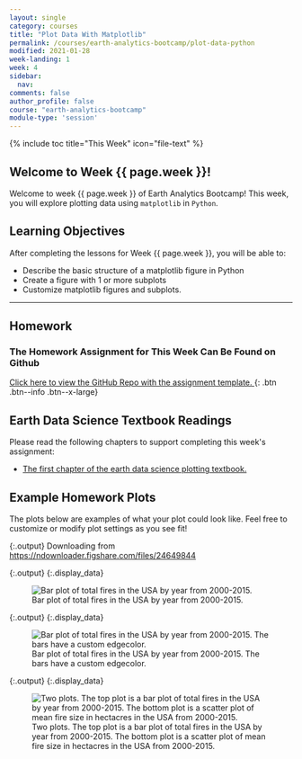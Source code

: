 ```yaml
---
layout: single
category: courses
title: "Plot Data With Matplotlib"
permalink: /courses/earth-analytics-bootcamp/plot-data-python
modified: 2021-01-28
week-landing: 1
week: 4
sidebar:
  nav:
comments: false
author_profile: false
course: "earth-analytics-bootcamp"
module-type: 'session'
---
```

{% include toc title="This Week" icon="file-text" %}

<div class="notice--info" markdown="1">

## <i class="fa fa-ship" aria-hidden="true"></i> Welcome to Week {{ page.week }}!

Welcome to week {{ page.week }} of Earth Analytics Bootcamp! This week, you will explore 
plotting data using `matplotlib` in `Python`. 

## <i class="fa fa-graduation-cap" aria-hidden="true"></i> Learning Objectives

After completing the lessons for Week {{ page.week }}, you will be able to:

* Describe the basic structure of a matplotlib figure in Python
* Create a figure with 1 or more subplots
* Customize matplotlib figures and subplots.

*******

## <i class="fa fa-pencil-square-o" aria-hidden="true"></i> Homework 

### The Homework Assignment for This Week Can Be Found on Github 

<a href="https://github.com/earthlab-education/bootcamp-2020-04-plots-template" target="_blank"> <i class="fa fa-link" aria-hidden="true"></i> Click here to view the GitHub Repo with the assignment template. </a>{: .btn .btn--info .btn--x-large}


## <i class="fa fa-book"></i> Earth Data Science Textbook Readings

Please read the following chapters to support completing this week's assignment:

* <a href="https://www.earthdatascience.org/courses/scientists-guide-to-plotting-data-in-python/plot-with-matplotlib/">The first chapter of the earth data science plotting textbook.</a>

</div>


## Example Homework Plots

The plots below are examples of what your plot could look like. Feel free to
customize or modify plot settings as you see fit! 


{:.output}
    Downloading from https://ndownloader.figshare.com/files/24649844



{:.output}
{:.display_data}

<figure>

<img src = "{{ site.url }}/images/courses/ea-bootcamp/04-plotting/2020-12-08-matplotlib-landing/2020-12-08-matplotlib-landing_2_1.png" alt = "Bar plot of total fires in the USA by year from 2000-2015.">
<figcaption>Bar plot of total fires in the USA by year from 2000-2015.</figcaption>

</figure>





{:.output}
{:.display_data}

<figure>

<img src = "{{ site.url }}/images/courses/ea-bootcamp/04-plotting/2020-12-08-matplotlib-landing/2020-12-08-matplotlib-landing_3_0.png" alt = "Bar plot of total fires in the USA by year from 2000-2015. The bars have a custom edgecolor.">
<figcaption>Bar plot of total fires in the USA by year from 2000-2015. The bars have a custom edgecolor.</figcaption>

</figure>





{:.output}
{:.display_data}

<figure>

<img src = "{{ site.url }}/images/courses/ea-bootcamp/04-plotting/2020-12-08-matplotlib-landing/2020-12-08-matplotlib-landing_4_0.png" alt = "Two plots. The top plot is a bar plot of total fires in the USA by year from 2000-2015. The bottom plot is a scatter plot of mean fire size in hectacres in the USA from 2000-2015.">
<figcaption>Two plots. The top plot is a bar plot of total fires in the USA by year from 2000-2015. The bottom plot is a scatter plot of mean fire size in hectacres in the USA from 2000-2015.</figcaption>

</figure>



